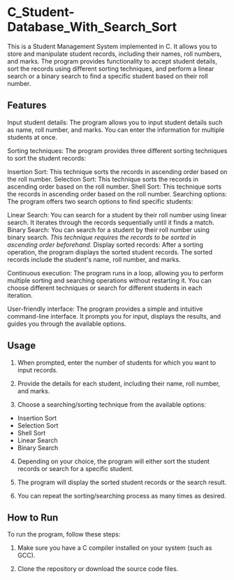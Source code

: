 # C_Student-Database_With_Search_Sort

This is a Student Management System implemented in C. It allows you to store and manipulate student records, including their names, roll numbers, and marks. The program provides functionality to accept student details, sort the records using different sorting techniques, and perform a linear search or a binary search to find a specific student based on their roll number.

## Features

Input student details: The program allows you to input student details such as name, roll number, and marks. You can enter the information for multiple students at once.

Sorting techniques: The program provides three different sorting techniques to sort the student records:

Insertion Sort: This technique sorts the records in ascending order based on the roll number.
Selection Sort: This technique sorts the records in ascending order based on the roll number.
Shell Sort: This technique sorts the records in ascending order based on the roll number.
Searching options: The program offers two search options to find specific students:

Linear Search: You can search for a student by their roll number using linear search. It iterates through the records sequentially until it finds a match.
Binary Search: You can search for a student by their roll number using binary search. *This technique requires the records to be sorted in ascending order beforehand.*
Display sorted records: After a sorting operation, the program displays the sorted student records. The sorted records include the student's name, roll number, and marks.

Continuous execution: The program runs in a loop, allowing you to perform multiple sorting and searching operations without restarting it. You can choose different techniques or search for different students in each iteration.

User-friendly interface: The program provides a simple and intuitive command-line interface. It prompts you for input, displays the results, and guides you through the available options.

## Usage

1. When prompted, enter the number of students for which you want to input records.

2. Provide the details for each student, including their name, roll number, and marks.

3. Choose a searching/sorting technique from the available options:

- Insertion Sort
- Selection Sort
- Shell Sort
- Linear Search
- Binary Search

4. Depending on your choice, the program will either sort the student records or search for a specific student.

5. The program will display the sorted student records or the search result.

6. You can repeat the sorting/searching process as many times as desired.

## How to Run

To run the program, follow these steps:

1. Make sure you have a C compiler installed on your system (such as GCC).

2. Clone the repository or download the source code files.
